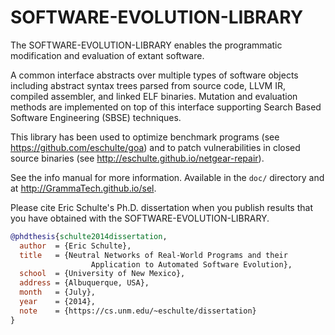 # SOFTWARE-EVOLUTION-LIBRARY

The SOFTWARE-EVOLUTION-LIBRARY enables the programmatic modification
and evaluation of extant software.

A common interface abstracts over multiple types of software objects
including abstract syntax trees parsed from source code, LLVM IR,
compiled assembler, and linked ELF binaries.  Mutation and evaluation
methods are implemented on top of this interface supporting Search
Based Software Engineering (SBSE) techniques.

This library has been used to optimize benchmark programs (see
https://github.com/eschulte/goa) and to patch vulnerabilities in
closed source binaries (see http://eschulte.github.io/netgear-repair).

See the info manual for more information.  Available in the `doc/`
directory and at http://GrammaTech.github.io/sel.

Please cite Eric Schulte's Ph.D. dissertation when you publish results
that you have obtained with the SOFTWARE-EVOLUTION-LIBRARY.

```bibtex
@phdthesis{schulte2014dissertation,
  author  = {Eric Schulte},
  title   = {Neutral Networks of Real-World Programs and their
                  Application to Automated Software Evolution},
  school  = {University of New Mexico},
  address = {Albuquerque, USA},
  month   = {July},
  year    = {2014},
  note    = {https://cs.unm.edu/~eschulte/dissertation}
}
```
